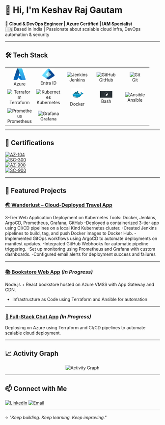 # 👋 Hi, I'm Keshav Raj Gautam  

🚀 **Cloud & DevOps Engineer | Azure Certified | IAM Specialist**  
🇮🇳 Based in India | Passionate about scalable cloud infra, DevOps automation & security  

---

## 🛠️ Tech Stack  

<table>
  <tr>
    <td align="center" width="80"><img src="https://raw.githubusercontent.com/devicons/devicon/master/icons/azure/azure-original.svg" width="40" alt="Azure"/><br>Azure</td>
   <td align="center" width="80">
  <img src="./assets/entra.png" width="40" alt="Entra ID" /><br>Entra ID
</td>
    <td align="center" width="80"><img src="https://www.vectorlogo.zone/logos/jenkins/jenkins-icon.svg" width="40" alt="Jenkins"/><br>Jenkins</td>
    <td align="center" width="80"><img src="https://github.githubassets.com/images/modules/logos_page/GitHub-Mark.png" width="40" alt="GitHub"/><br>GitHub</td>
    <td align="center" width="80"><img src="https://www.vectorlogo.zone/logos/git-scm/git-scm-icon.svg" width="40" alt="Git"/><br>Git</td>
  </tr>
  <tr>
    <td align="center" width="80"><img src="https://www.vectorlogo.zone/logos/terraformio/terraformio-icon.svg" width="40" alt="Terraform"/><br>Terraform</td>
    <td align="center" width="80"><img src="https://www.vectorlogo.zone/logos/kubernetes/kubernetes-icon.svg" width="40" alt="Kubernetes"/><br>Kubernetes</td>
    <td align="center" width="80"><img src="https://raw.githubusercontent.com/devicons/devicon/master/icons/docker/docker-original.svg" width="40" alt="Docker"/><br>Docker</td>
    <td align="center" width="80">
  <img src="./assets/bash.jpg" width="40" alt="Bash" /><br>Bash
</td>
    <td align="center" width="80"><img src="https://www.vectorlogo.zone/logos/ansible/ansible-icon.svg" width="40" alt="Ansible"/><br>Ansible</td>
  </tr>
  <tr>
    <td align="center" width="80"><img src="https://www.vectorlogo.zone/logos/prometheusio/prometheusio-icon.svg" width="40" alt="Prometheus"/><br>Prometheus</td>
    <td align="center" width="80"><img src="https://www.vectorlogo.zone/logos/grafana/grafana-icon.svg" width="40" alt="Grafana"/><br>Grafana</td>
    <td></td><td></td><td></td>
  </tr>
</table>

---

## 📜 Certifications  

[![AZ-104](https://img.shields.io/badge/AZ--104-Azure%20Administrator-blue?style=flat-square&logo=microsoft-azure&logoColor=white)](https://learn.microsoft.com/en-us/certifications/azure-administrator/)  
[![SC-300](https://img.shields.io/badge/SC--300-Identity%20and%20Access%20Administrator-blue?style=flat-square&logo=microsoft-azure&logoColor=white)](https://learn.microsoft.com/en-us/certifications/identity-and-access-administrator/)  
[![AZ-900](https://img.shields.io/badge/AZ--900-Azure%20Fundamentals-blue?style=flat-square&logo=microsoft-azure&logoColor=white)](https://learn.microsoft.com/en-us/certifications/azure-fundamentals/)  
[![SC-900](https://img.shields.io/badge/SC--900-Security%20Compliance%20Identity-blue?style=flat-square&logo=microsoft-azure&logoColor=white)](https://learn.microsoft.com/en-us/certifications/security-compliance-and-identity-fundamentals/)  

---

## 📂 Featured Projects  

### [🌏 Wanderlust – Cloud-Deployed Travel App](https://github.com/keshav-raj-gautam/wanderlust)  
3-Tier Web Application Deployment on Kubernetes
Tools: Docker, Jenkins, ArgoCD, Prometheus, Grafana, GitHub
-Deployed a containerized 3-tier app using CI/CD pipelines on a local Kind Kubernetes cluster.
-Created Jenkins pipelines to build, tag, and push Docker images to Docker Hub.
-Implemented GitOps workflows using ArgoCD to automate deployments on manifest updates.
-Integrated GitHub Webhooks for automatic pipeline triggering.
-Set up monitoring using Prometheus and Grafana with custom dashboards.
-Configured email alerts for deployment success and failures

---

### [📚 Bookstore Web App](https://github.com/keshav-raj-gautam) *(In Progress)*  
Node.js + React bookstore hosted on Azure VMSS with App Gateway and CDN.  
- Infrastructure as Code using Terraform and Ansible for automation  

---

### [💬 Full-Stack Chat App](https://github.com/keshav-raj-gautam/full-stack_chatApp) *(In Progress)*  
Deploying on Azure using Terraform and CI/CD pipelines to automate scalable cloud deployment.

---

## 📈 Activity Graph
<div align="center">
  <img src="https://github-readme-activity-graph.vercel.app/graph?username=keshav-raj-gautam&theme=tokyo-night&hide_border=true" alt="Activity Graph">
</div>

---

## 📫 Connect with Me  

[![LinkedIn](https://img.shields.io/badge/LinkedIn-Keshav%20Raj%20Gautam-blue?logo=linkedin&logoColor=white)]([https://www.linkedin.com/in/keshav-raj-gautam](https://www.linkedin.com/in/keshav-raj-gautam-993412319/))  
[![Email](https://img.shields.io/badge/Email-keshavrajgautam%40gmail.com-red?logo=gmail&logoColor=white)](mailto:dilagautam@gmail.com)  

---

⭐ *"Keep building. Keep learning. Keep improving."*
